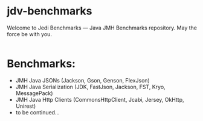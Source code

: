 # jdv-benchmarks
Welcome to Jedi Benchmarks — Java JMH Benchmarks repository. May the force be with you.

<p align="center">
	<img src="https://github.com/forcelate/forcelate-benchmarks/blob/master/img/jedi-benchmarks.png?raw=true" alt=""/>
</p>

# Benchmarks:

* JMH Java JSONs (Jackson, Gson, Genson, FlexJson)
* JMH Java Serialization (JDK, FastJson, Jackson, FST, Kryo, MessagePack)
* JMH Java Http Clients (CommonsHttpClient, Jcabi, Jersey, OkHttp, Unirest)
* to be continued...

